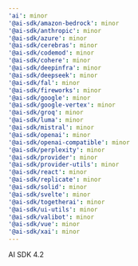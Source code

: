 ```yaml
---
'ai': minor
'@ai-sdk/amazon-bedrock': minor
'@ai-sdk/anthropic': minor
'@ai-sdk/azure': minor
'@ai-sdk/cerebras': minor
'@ai-sdk/codemod': minor
'@ai-sdk/cohere': minor
'@ai-sdk/deepinfra': minor
'@ai-sdk/deepseek': minor
'@ai-sdk/fal': minor
'@ai-sdk/fireworks': minor
'@ai-sdk/google': minor
'@ai-sdk/google-vertex': minor
'@ai-sdk/groq': minor
'@ai-sdk/luma': minor
'@ai-sdk/mistral': minor
'@ai-sdk/openai': minor
'@ai-sdk/openai-compatible': minor
'@ai-sdk/perplexity': minor
'@ai-sdk/provider': minor
'@ai-sdk/provider-utils': minor
'@ai-sdk/react': minor
'@ai-sdk/replicate': minor
'@ai-sdk/solid': minor
'@ai-sdk/svelte': minor
'@ai-sdk/togetherai': minor
'@ai-sdk/ui-utils': minor
'@ai-sdk/valibot': minor
'@ai-sdk/vue': minor
'@ai-sdk/xai': minor
---
```


AI SDK 4.2
